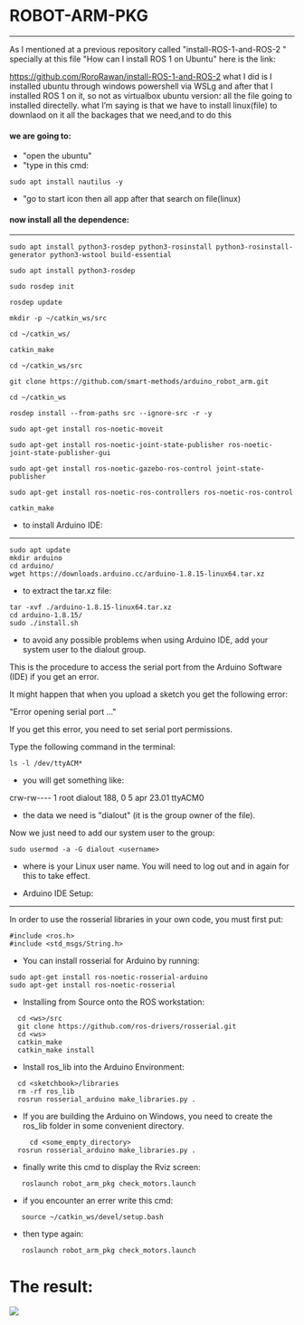 # ROBOT-ARM-PKG

__________________________________________________________________

As I mentioned at a previous repository called "install-ROS-1-and-ROS-2
" specially at this file "How can I install ROS 1 on Ubuntu" here is the link:

https://github.com/RoroRawan/install-ROS-1-and-ROS-2 what I did is I installed ubuntu through windows powershell via WSLg and after that I installed ROS 1 on it, so not as virtualbox ubuntu version؛ all the file going to installed directelly. what I’m saying is that we have to install linux(file) to downlaod on it all the backages that we need,and to do this
#### we are going to:

* "open the ubuntu"
* "type in this cmd:

```
sudo apt install nautilus -y
```

* "go to start icon then all app after that
search on file(linux)

#### now install all the dependence:

_________________________________________________

```
sudo apt install python3-rosdep python3-rosinstall python3-rosinstall-generator python3-wstool build-essential

sudo apt install python3-rosdep

sudo rosdep init

rosdep update

mkdir -p ~/catkin_ws/src

cd ~/catkin_ws/

catkin_make

cd ~/catkin_ws/src

git clone https://github.com/smart-methods/arduino_robot_arm.git 

cd ~/catkin_ws
```
```
rosdep install --from-paths src --ignore-src -r -y

sudo apt-get install ros-noetic-moveit

sudo apt-get install ros-noetic-joint-state-publisher ros-noetic-joint-state-publisher-gui

sudo apt-get install ros-noetic-gazebo-ros-control joint-state-publisher

sudo apt-get install ros-noetic-ros-controllers ros-noetic-ros-control

catkin_make
```

* to install Arduino IDE:

______________________________________________

```
sudo apt update
mkdir arduino
cd arduino/
wget https://downloads.arduino.cc/arduino-1.8.15-linux64.tar.xz
```
  * to extract the tar.xz file:
```
tar -xvf ./arduino-1.8.15-linux64.tar.xz
cd arduino-1.8.15/
sudo ./install.sh
```
* to avoid any possible problems when using Arduino IDE, add your system user to the dialout group.

This is the procedure to access the serial port from the Arduino Software (IDE) if you get an error.

It might happen that when you upload a sketch you get the following error:

"Error opening serial port ..." 

If you get this error, you need to set serial port permissions.

Type the following command in the terminal:

```
ls -l /dev/ttyACM*
```
* you will get something like:

crw-rw---- 1 root dialout 188, 0 5 apr 23.01 ttyACM0

* the data we need is "dialout" (it is the group owner of the file).

Now we just need to add our system user to the group:
```
sudo usermod -a -G dialout <username>
```
* where <username> is your Linux user name. You will need to log out and in again for this to take effect.
  
* Arduino IDE Setup:
   
________________________________________________

In order to use the rosserial libraries in your own code, you must first put:
   
```
#include <ros.h>
#include <std_msgs/String.h>
```
* You can install rosserial for Arduino by running:

```
sudo apt-get install ros-noetic-rosserial-arduino
sudo apt-get install ros-noetic-rosserial
```
* Installing from Source onto the ROS workstation: 
   
```
  cd <ws>/src
  git clone https://github.com/ros-drivers/rosserial.git
  cd <ws>
  catkin_make
  catkin_make install
```
   
* Install ros_lib into the Arduino Environment:
   
```
  cd <sketchbook>/libraries
  rm -rf ros_lib
  rosrun rosserial_arduino make_libraries.py .
```
* If you are building the Arduino on Windows, you need to create the ros_lib folder in some convenient directory.
```
     cd <some_empty_directory>
  rosrun rosserial_arduino make_libraries.py .
```
* finally write this cmd to display the Rviz screen:

```
   roslaunch robot_arm_pkg check_motors.launch
```
   
* if you encounter an errer write this cmd:
   
```
   source ~/catkin_ws/devel/setup.bash
```
   
* then type again:
   
```
   roslaunch robot_arm_pkg check_motors.launch
```

# The result:

<img src="https://user-images.githubusercontent.com/108183830/182262904-f7d1e7fe-2c46-4cf4-9814-f467e1c62dd8.jpg">

